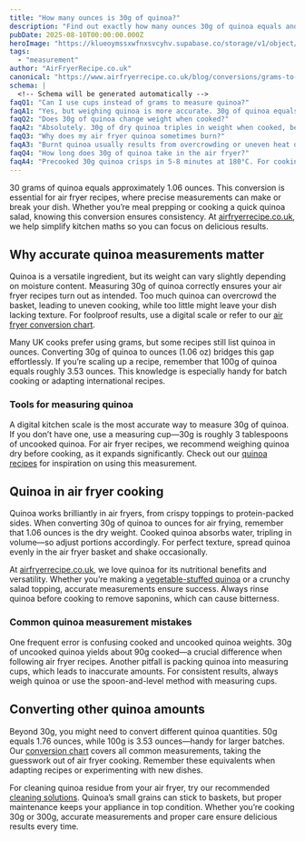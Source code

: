 ```yaml
---
title: "How many ounces is 30g of quinoa?"
description: "Find out exactly how many ounces 30g of quinoa equals and master air fryer measurements for perfect cooking every time."
pubDate: 2025-08-10T00:00:00.000Z
heroImage: "https://klueoymssxwfnxsvcyhv.supabase.co/storage/v1/object/public/Shmucket/how-many-ounces-is-30g-of-quinoa.webp"
tags:
  - "measurement"
author: "AirFryerRecipe.co.uk"
canonical: "https://www.airfryerrecipe.co.uk/blog/conversions/grams-to-ounces/how-many-ounces-is-30g-of-quinoa"
schema: |
  <!-- Schema will be generated automatically -->
faqQ1: "Can I use cups instead of grams to measure quinoa?"
faqA1: "Yes, but weighing quinoa is more accurate. 30g of quinoa equals roughly 3 tablespoons or 1/8 cup uncooked. Measuring cups can vary, especially if quinoa is packed down. For air fryer recipes, we recommend using grams or ounces for consistency."
faqQ2: "Does 30g of quinoa change weight when cooked?"
faqA2: "Absolutely. 30g of dry quinoa triples in weight when cooked, becoming about 90g. Always measure quinoa before cooking for air fryer recipes. The 1.06-ounce equivalent refers to uncooked quinoa—adjust portions accordingly if using pre-cooked quinoa."
faqQ3: "Why does my air fryer quinoa sometimes burn?"
faqA3: "Burnt quinoa usually results from overcrowding or uneven heat distribution. When cooking 30g (1.06 oz) of quinoa, spread it evenly in the basket. Shake every few minutes and consider reducing temperature by 10°C if burning occurs. Proper measurement prevents clumping that leads to hot spots."
faqQ4: "How long does 30g of quinoa take in the air fryer?"
faqA4: "Precooked 30g quinoa crisps in 5-8 minutes at 180°C. For cooking from dry, soak quinoa first, then air fry for 12-15 minutes with occasional shaking. Timing varies by air fryer model—always check our <a href=https://www.airfryerrecipe.co.uk>recipe hub</a> for model-specific guidance."
---
```

<p>30 grams of quinoa equals approximately 1.06 ounces. This conversion is essential for air fryer recipes, where precise measurements can make or break your dish. Whether you’re meal prepping or cooking a quick quinoa salad, knowing this conversion ensures consistency. At <a href=https://www.airfryerrecipe.co.uk>airfryerrecipe.co.uk</a>, we help simplify kitchen maths so you can focus on delicious results.</p>  

<h2>Why accurate quinoa measurements matter</h2>  
<p>Quinoa is a versatile ingredient, but its weight can vary slightly depending on moisture content. Measuring 30g of quinoa correctly ensures your air fryer recipes turn out as intended. Too much quinoa can overcrowd the basket, leading to uneven cooking, while too little might leave your dish lacking texture. For foolproof results, use a digital scale or refer to our <a href=https://www.airfryerrecipe.co.uk/air-fryer-conversion-chart>air fryer conversion chart</a>.</p>  

<p>Many UK cooks prefer using grams, but some recipes still list quinoa in ounces. Converting 30g of quinoa to ounces (1.06 oz) bridges this gap effortlessly. If you’re scaling up a recipe, remember that 100g of quinoa equals roughly 3.53 ounces. This knowledge is especially handy for batch cooking or adapting international recipes.</p>  

<h3>Tools for measuring quinoa</h3>  
<p>A digital kitchen scale is the most accurate way to measure 30g of quinoa. If you don’t have one, use a measuring cup—30g is roughly 3 tablespoons of uncooked quinoa. For air fryer recipes, we recommend weighing quinoa dry before cooking, as it expands significantly. Check out our <a href=https://www.airfryerrecipe.co.uk/recipes>quinoa recipes</a> for inspiration on using this measurement.</p>  

<h2>Quinoa in air fryer cooking</h2>  
<p>Quinoa works brilliantly in air fryers, from crispy toppings to protein-packed sides. When converting 30g of quinoa to ounces for air frying, remember that 1.06 ounces is the dry weight. Cooked quinoa absorbs water, tripling in volume—so adjust portions accordingly. For perfect texture, spread quinoa evenly in the air fryer basket and shake occasionally.</p>  

<p>At <a href=https://www.airfryerrecipe.co.uk>airfryerrecipe.co.uk</a>, we love quinoa for its nutritional benefits and versatility. Whether you’re making a <a href=https://www.airfryerrecipe.co.uk/recipe-category/vegetables>vegetable-stuffed quinoa</a> or a crunchy salad topping, accurate measurements ensure success. Always rinse quinoa before cooking to remove saponins, which can cause bitterness.</p>  

<h3>Common quinoa measurement mistakes</h3>  
<p>One frequent error is confusing cooked and uncooked quinoa weights. 30g of uncooked quinoa yields about 90g cooked—a crucial difference when following air fryer recipes. Another pitfall is packing quinoa into measuring cups, which leads to inaccurate amounts. For consistent results, always weigh quinoa or use the spoon-and-level method with measuring cups.</p>  

<h2>Converting other quinoa amounts</h2>  
<p>Beyond 30g, you might need to convert different quinoa quantities. 50g equals 1.76 ounces, while 100g is 3.53 ounces—handy for larger batches. Our <a href=https://www.airfryerrecipe.co.uk/air-fryer-conversion-chart>conversion chart</a> covers all common measurements, taking the guesswork out of air fryer cooking. Remember these equivalents when adapting recipes or experimenting with new dishes.</p>  

<p>For cleaning quinoa residue from your air fryer, try our recommended <a href=https://www.airfryerrecipe.co.uk/air-fryer-cleaner>cleaning solutions</a>. Quinoa’s small grains can stick to baskets, but proper maintenance keeps your appliance in top condition. Whether you’re cooking 30g or 300g, accurate measurements and proper care ensure delicious results every time.</p>
